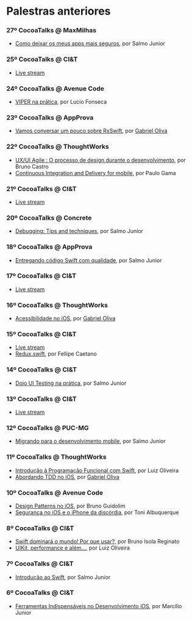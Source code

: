 # Palestras anteriores

### 27º CocoaTalks @ MaxMilhas
- [Como deixar os meus apps mais seguros](https://speakerdeck.com/salmojunior/como-deixar-os-meus-apps-mais-seguros), por Salmo Junior

### 25º CocoaTalks @ CI&T
- [Live stream](https://www.youtube.com/watch?v=hCmh9-JX8I4)

### 24º CocoaTalks @ Avenue Code
- [VIPER na prática](https://speakerdeck.com/lucioandre/apresentacao-viper-na-pratica), por Lucio Fonseca

### 23º CocoaTalks @ AppProva
- [Vamos conversar um pouco sobre RxSwift](https://speakerdeck.com/gabrieloliva/rxswift-basics), por [Gabriel Oliva](https://twitter.com/gabrieloliva_/)

### 22º CocoaTalks @ ThoughtWorks
- [UX/UI Agile : O processo de design durante o desenvolvimento](https://docs.google.com/presentation/d/1aw2WTdzv8wsQl41po3ZEhR0LX3CNBMRvYMCu1QGGz7k/edit#slide=id.g155c621370_0_1047), por Bruno Castro
- [Continuous Integration and Delivery for mobile](https://speakerdeck.com/paulogama/continuous-integration-and-continuous-delivery-for-mobile), por Paulo Gama

### 21º CocoaTalks @ CI&T
- [Live stream](https://www.youtube.com/watch?v=WcLnaVQK790)

### 20º CocoaTalks @ Concrete
- [Debugging: Tips and techniques](https://speakerdeck.com/salmojunior/debugging-tips-and-techniques), por Salmo Junior

### 18º CocoaTalks @ AppProva
- [Entregando código Swift com qualidade](https://speakerdeck.com/salmojunior/entregando-codigo-swift-com-qualidade), por Salmo Junior

### 17º CocoaTalks @ CI&T
- [Live stream](https://www.youtube.com/watch?v=tJnFNQTU3AY)

### 16º CocoaTalks @ ThoughtWorks
- [Acessibilidade no iOS](https://speakerdeck.com/gabrieloliva/acessibilidade-no-ios), por [Gabriel Oliva](https://twitter.com/gabrieloliva_/)

### 15º CocoaTalks @ CI&T
- [Live stream](https://www.youtube.com/watch?v=juNQuS3TPp0)
- [Redux.swift](https://speakerdeck.com/fellipecaetano/redux-dot-swift-in-belo-horizonte), por Fellipe Caetano

### 14º CocoaTalks @ CI&T
- [Dojo UI Testing na prática](https://speakerdeck.com/salmojunior/ui-testing), por Salmo Junior

### 13º CocoaTalks @ CI&T
- [Live stream](https://www.youtube.com/watch?v=doBUVyST77U)

### 12º CocoaTalks @ PUC-MG
- [Migrando para o desenvolvimento mobile](https://speakerdeck.com/salmojunior/migrando-para-o-desenvolvimento-mobile-ios), por Salmo Junior

### 11º CocoaTalks @ ThoughtWorks
- [Introdução à Programação Funcional com Swift](https://speakerdeck.com/luigledr/introducao-a-programacao-funcional-com-swift), por Luiz Oliveira
- [Abordando TDD no iOS](https://speakerdeck.com/gabrieloliva/abordando-tdd-no-ios), por [Gabriel Oliva](https://twitter.com/gabrieloliva_/)

### 10º CocoaTalks @ Avenue Code
- [Design Patterns no iOS](https://www.slideshare.net/bguidolim/ios-design-patterns-64442493), por Bruno Guidolim
- [Segurança no iOS e o iPhone da discórdia](https://www.slideshare.net/acalbuquerque/seguranca-no-ios-e-o-caso-do-iphone-da-discrdia-64524872), por Toni Albuquerque

### 8º CocoaTalks @ CI&T
- [Swift dominará o mundo! Por que usar?](https://speakerdeck.com/brunoreginato/swift-dominara-o-mundo-por-que-usar), por Bruno Isola Reginato
- [UIKit, performance e além...](http://slides.com/luizoliveira/uikit_performance_and_beyond#/), por Luiz Oliveira

### 7º CocoaTalks @ CI&T
- [Introdução ao Swift](https://speakerdeck.com/salmojunior/introducao-ao-swift-cocoaheads-bh), por Salmo Junior

### 6º CocoaTalks @ CI&T
- [Ferramentas Indispensáveis no Desenvolvimento iOS](https://speakerdeck.com/marciliojrs/ferramentas-indispensaveis-no-desenvolvimento-ios), por Marcílio Junior
